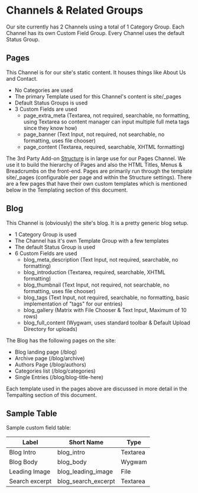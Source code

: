 # Channels & Related Groups

Our site currently has 2 Channels using a total of 1 Category Group. Each Channel has its own Custom Field Group. Every Channel uses the default Status Group.

## Pages

This Channel is for our site's static content. It houses things like About Us and Contact. 

- No Categories are used
- The primary Template used for this Channel's content is site/\_pages
- Default Status Groups is used
- 3 Custom Fields are used
	- page\_extra\_meta (Textarea, not required, searchable, no formatting, using Textarea so content manager can input multiple full meta tags since they know how)
	- page\_banner (Text Input, not required, not searchable, no formatting, uses file chooser)
	- page\_content (Textarea, required, searchable, XHTML formatting)

The 3rd Party Add-on [Structure](http://buildwithstructure.com) is in large use for our Pages Channel. We use it to build the hierarchy of Pages and also the HTML Titles, Menus & Breadcrumbs on the front-end. Pages are primarily run through the template site/\_pages (configurable per page and within the Structure settings). There are a few pages that have their own custom templates which is mentioned below in the Templating section of this document.

## Blog

This Channel is (obviously) the site's blog. It is a pretty generic blog setup.

- 1 Category Group is used
- The Channel has it's own Template Group with a few templates
- The default Status Group is used
- 6 Custom Fields are used
	- blog\_meta\_description (Text Input, not required, searchable, no formatting)
	- blog\_introduction (Textarea, required, searchable, XHTML formatting)
	- blog\_thumbnail (Text Input, not required, not searchable, no formatting, uses file chooser)
	- blog\_tags (Text Input, not required, searchable, no formatting, basic implementation of "tags" for our entries)
	- blog\_gallery (Matrix with File Chooser & Text Input, Maximum of 10 rows)
	- blog\_full\_content (Wygwam, uses standard toolbar & Default Upload Directory for uploads)

The Blog has the following pages on the site:

- Blog landing page (/blog)
- Archive page (/blog/archive)
- Authors Page (/blog/authors)
- Categories list (/blog/categories)
- Single Entries (/blog/blog-title-here)

Each template used in the pages above are discussed in more detail in the Tempalting section of this document. 

## Sample Table

Sample custom field table:

<table>
<thead>
	<tr>
		<th>Label</th>
		<th>Short Name</th>
		<th>Type</th>
	</tr>
</thead>
<tbody>
	<tr>
		<td>Blog Intro</td>
		<td>blog_intro</td>
		<td>Textarea</td>
	</tr>
	<tr>
		<td>Blog Body</td>
		<td>blog_body</td>
		<td>Wygwam</td>
	</tr>
	<tr>
		<td>Leading Image</td>
		<td>blog_leading_image</td>
		<td>File</td>
	</tr>
	<tr>
		<td>Search excerpt</td>
		<td>blog_search_excerpt</td>
		<td>Textarea</td>
	</tr>
</tbody>
</table>